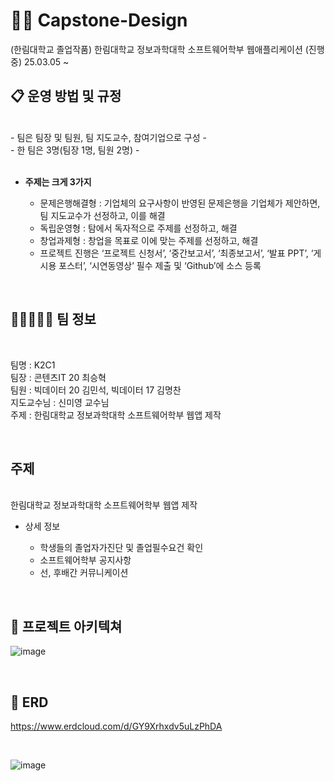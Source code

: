 # 🧑‍🎓 Capstone-Design
(한림대학교 졸업작품) 한림대학교 정보과학대학 소프트웨어학부 웹애플리케이션 (진행중) 25.03.05 ~

## 📋 운영 방법 및 규정

<br />
- 팀은 팀장 및 팀원, 팀 지도교수, 참여기업으로 구성
- <br />
- 한 팀은 3명(팀장 1명, 팀원 2명)
- <br /> <br />
    
  - **주제는 크게 3가지**
  
      - 문제은행해결형 : 기업체의 요구사항이 반영된 문제은행을 기업체가 제안하면, 팀 지도교수가 선정하고, 이를 해결
      - 독립운영형 : 탐에서 독자적으로 주제를 선정하고, 해결
      - 창업과제형 : 창업을 목표로 이에 맞는 주제를 선정하고, 해결
      - 프로젝트 진행은 ‘프로젝트 신청서’, ‘중간보고서’, ‘최종보고서’, ‘발표 PPT’, ‘게시용 포스터’, ‘시연동영상’ 필수 제출 및 ‘Github’에 소스 등록
 <br />



## 👨🏼‍🤝‍👨🏼 팀 정보
<br />


팀명 : K2C1
<br />
팀장 : 콘텐츠IT 20 최승혁
<br />
팀원 : 빅데이터 20 김민석, 빅데이터 17 김명찬
<br />
지도교수님 : 신미영 교수님
<br />
주제 : 한림대학교 정보과학대학 소프트웨어학부 웹앱 제작

 <br />
 
## 주제 

<br />
한림대학교 정보과학대학 소프트웨어학부 웹앱 제작

- 상세 정보
  
    - 학생들의 졸업자가진단 및 졸업필수요건 확인
    - 소프트웨어학부 공지사항
    - 선, 후배간 커뮤니케이션
 
 <br />

## 🔦 프로젝트 아키텍쳐

![image](https://github.com/user-attachments/assets/58340306-d345-4a1d-aee1-b0c05ce2ac2d)



 <br />
 
## 📖 ERD

https://www.erdcloud.com/d/GY9Xrhxdv5uLzPhDA

<br />

![image](https://github.com/user-attachments/assets/46c5f647-a27a-4f35-b1f3-2f84f11e113a)


 
